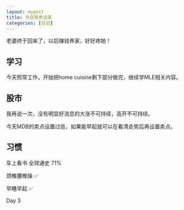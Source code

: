 ```yaml
---
layout: mypost
title: 今日思考记录
categories: [日记]
---
```


老婆终于回来了，以后赚钱养家，好好疼她！

## 学习

今天照常工作，开始把home cuisine剩下部分做完，继续学MLE相关内容。

## 股市

我再说一次，没有明显好消息的大涨不可持续，高开不可持续。

今天MDB的卖点设置过低，如果能早起就可以在看清走势后再设置卖点。

## 习惯
车上看书 全球通史 71%

颈椎腰椎操 ✅

早睡早起 ✅

Day 3